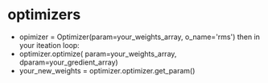 # optimizers

- opimizer = Optimizer(param=your_weights_array, o_name='rms')
then in your iteation loop:
- optimizer.optimize( param=your_weights_array, dparam=your_gredient_array) 
- your_new_weights = optimizer.optimizer.get_param()
